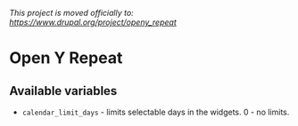 _This project is moved officially to: https://www.drupal.org/project/openy_repeat_

# Open Y Repeat

## Available variables

* `calendar_limit_days` - limits selectable days in the widgets. 0 - no limits.

